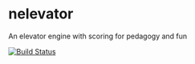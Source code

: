 nelevator
=========

An elevator engine with scoring for pedagogy and fun


[![Build Status](https://travis-ci.org/lmazardo/nelevator.svg?branch=master)](https://travis-ci.org/lmazardo/nelevator)
